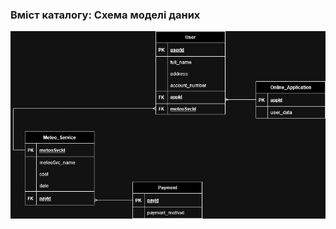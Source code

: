 ### Вміст каталогу: Схема моделі даних

![](https://github.com/oleksandrblazhko/ai-212-ivanov/blob/ai-212-ivanov-Laboratory_Work_5/2-SoftwareDesign/2.3-DataModel/DataModelDiagram.jpg?raw=true)
